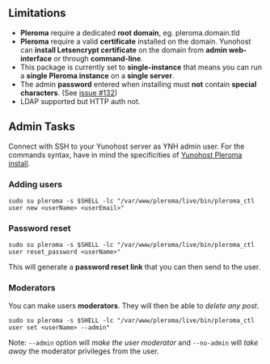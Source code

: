 ## Limitations

- **Pleroma** require a dedicated **root domain**, eg. pleroma.domain.tld
- **Pleroma** require a valid **certificate** installed on the domain. Yunohost can **install Letsencrypt certificate** on the domain from **admin web-interface** or through **command-line**.
- This package is currently set to **single-instance** that means you can run a **single Pleroma instance** on a **single server**.
- The admin **password** entered when installing must **not** contain **special characters**. (See [issue #132](https://github.com/YunoHost-Apps/pleroma_ynh/issues/132))
- LDAP supported but HTTP auth not.

## Admin Tasks

Connect with SSH to your Yunohost server as YNH admin user.
For the commands syntax, have in mind the specificities of [Yunohost Pleroma install](./yunohost.md).


### Adding users

```
sudo su pleroma -s $SHELL -lc "/var/www/pleroma/live/bin/pleroma_ctl user new <userName> <userEmail>"
```

### Password reset

```
sudo su pleroma -s $SHELL -lc "/var/www/pleroma/live/bin/pleroma_ctl user reset_password <userName>"
```

This will generate a **password reset link** that you can then send to the user.

### Moderators

You can make users **moderators**. They will then be able to _delete any post_.


```
sudo su pleroma -s $SHELL -lc "/var/www/pleroma/live/bin/pleroma_ctl user set <userName> --admin"
```

Note: `--admin` option will _make the user moderator_ and `--no-admin` will _take away_ the moderator privileges from the user.
